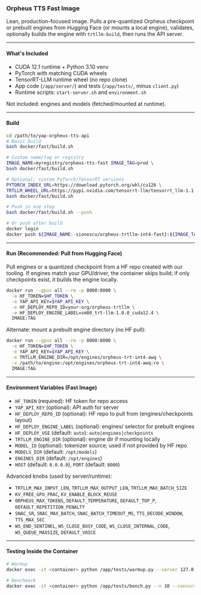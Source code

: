 ### Orpheus TTS Fast Image

Lean, production-focused image. Pulls a pre-quantized Orpheus checkpoint or prebuilt engines from Hugging Face (or mounts a local engine), validates, optionally builds the engine with `trtllm-build`, then runs the API server.

---

#### What's Included

- CUDA 12.1 runtime + Python 3.10 venv
- PyTorch with matching CUDA wheels
- TensorRT-LLM runtime wheel (no repo clone)
- App code (`/app/server/`) and tests (`/app/tests/`, minus `client.py`)
- Runtime scripts: `start-server.sh` and `environment.sh`

Not included: engines and models (fetched/mounted at runtime).

---

#### Build

```bash
cd /path/to/yap-orpheus-tts-api
# Basic build
bash docker/fast/build.sh

# Custom name/tag or registry
IMAGE_NAME=myregistry/orpheus-tts-fast IMAGE_TAG=prod \
bash docker/fast/build.sh

# Optional: custom PyTorch/TensorRT versions
PYTORCH_INDEX_URL=https://download.pytorch.org/whl/cu126 \
TRTLLM_WHEEL_URL=https://pypi.nvidia.com/tensorrt-llm/tensorrt_llm-1.1.0-cp310-cp310-linux_x86_64.whl \
bash docker/fast/build.sh

# Push in one step
bash docker/fast/build.sh --push

# Or push after build
docker login
docker push ${IMAGE_NAME:-sionescu/orpheus-trtllm-int4-fast}:${IMAGE_TAG:-cu121-py310}
```

---

#### Run (Recommended: Pull from Hugging Face)

Pull engines or a quantized checkpoint from a HF repo created with our tooling. If engines match your GPU/driver, the container skips build; if only checkpoints exist, it builds the engine locally.

```bash
docker run --gpus all --rm -p 8000:8000 \
  -e HF_TOKEN=$HF_TOKEN \
  -e YAP_API_KEY=$YAP_API_KEY \
  -e HF_DEPLOY_REPO_ID=your-org/orpheus-trtllm \
  -e HF_DEPLOY_ENGINE_LABEL=sm80_trt-llm-1.0.0_cuda12.4 \
  IMAGE:TAG
```

Alternate: mount a prebuilt engine directory (no HF pull):

```bash
docker run --gpus all --rm -p 8000:8000 \
  -e HF_TOKEN=$HF_TOKEN \
  -e YAP_API_KEY=$YAP_API_KEY \
  -e TRTLLM_ENGINE_DIR=/opt/engines/orpheus-trt-int4-awq \
  -v /path/to/engine:/opt/engines/orpheus-trt-int4-awq:ro \
  IMAGE:TAG
```

---

#### Environment Variables (Fast Image)

- `HF_TOKEN` (required): HF token for repo access
- `YAP_API_KEY` (optional): API auth for server
- `HF_DEPLOY_REPO_ID` (optional): HF repo to pull from (engines/checkpoints layout)
- `HF_DEPLOY_ENGINE_LABEL` (optional): engines/<label> selector for prebuilt engines
- `HF_DEPLOY_USE` (default: `auto`): `auto|engines|checkpoints`
- `TRTLLM_ENGINE_DIR` (optional): engine dir if mounting locally
- `MODEL_ID` (optional): tokenizer source; used if not provided by HF repo
- `MODELS_DIR` (default: `/opt/models`)
- `ENGINES_DIR` (default: `/opt/engines`)
- `HOST` (default: `0.0.0.0`), `PORT` (default: `8000`)

Advanced knobs (used by server/runtime):
- `TRTLLM_MAX_INPUT_LEN`, `TRTLLM_MAX_OUTPUT_LEN`, `TRTLLM_MAX_BATCH_SIZE`
- `KV_FREE_GPU_FRAC`, `KV_ENABLE_BLOCK_REUSE`
- `ORPHEUS_MAX_TOKENS`, `DEFAULT_TEMPERATURE`, `DEFAULT_TOP_P`, `DEFAULT_REPETITION_PENALTY`
- `SNAC_SR`, `SNAC_MAX_BATCH`, `SNAC_BATCH_TIMEOUT_MS`, `TTS_DECODE_WINDOW`, `TTS_MAX_SEC`
- `WS_END_SENTINEL`, `WS_CLOSE_BUSY_CODE`, `WS_CLOSE_INTERNAL_CODE`, `WS_QUEUE_MAXSIZE`, `DEFAULT_VOICE`

---

#### Testing Inside the Container

```bash
# Warmup
docker exec -it <container> python /app/tests/warmup.py --server 127.0.0.1:8000 --voice female

# Benchmark
docker exec -it <container> python /app/tests/bench.py --n 10 --concurrency 4
```
